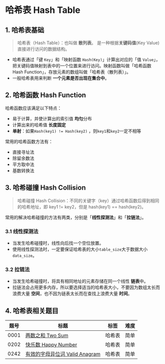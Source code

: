 # 哈希表 Hash Table

## 1. 哈希表基础

> 哈希表（Hash Table）：也叫做 **散列表**。
> 是一种根据**关键码值**(Key Value)直接进行访问的数据结构。

* 哈希表通过「键 `Key`」和「映射函数 `Hash(Key)`」计算出对应的「值 `Value`」，把关键码值映射到表中的一个位置来进行访问。映射函数叫做「哈希函数 Hash Function」，存放元素的数组叫做「哈希表（散列表）」。
* 一般哈希表用来判断 **一个元素是否出现在集合中**。

## 2. 哈希函数 Hash Function 
哈希函数应该满足以下特点：
* 易于计算，并使计算出的索引值 **均匀**分布
* 计算出来的哈希值 **长度固定**
* **单射**：如果`Hash(key1) != Hash(key2)` ，则`key1`和`key2`一定不相等

常用的哈希函数方法有：
* 直接寻址法
* 除留余数法
* 平方取中法
* 基数转换法

## 3. 哈希碰撞 Hash Collision

> 哈希碰撞 Hash Collision：不同的关键字（key）通过哈希函数后得到相同的哈希地址，即 key1 != key2，但是 hash(key1) == hash(key2)。

常用的解决哈希碰撞的方法有两类，分别是「**线性探测法**」和「**拉链法**」。

### 3.1 线性探测法
* 当发生哈希碰撞时，线性向后找一个空位放置。
* 使用线性探测法时，一定要保证哈希表的大小`table_size`大于数据大小`data_size`。

### 3.2 拉链法
* 当发生哈希碰撞时，将具有相同地址的元素存储在同一个线性 **链表**中。
* 拉链法会占用更多内存，所以要选择适当的哈希表大小，不要因为数组太长而浪费大量 **空间**，也不因为链表太长而在查找上浪费大量 **时间**。

## 4. 哈希表相关题目
| 题号 | 标题 | 标签 | 难度 |
| ----------- | ----------- | ----------- | ----------- |
| 0001 | [两数之和 Two Sum](https://leetcode.com/problems/two-sum/) | 哈希表 | 简单 |
| 0202 | [快乐数 Happy Number](https://leetcode.com/problems/happy-number/description/) | 哈希表 | 简单 |
| 0242| [有效的字母异位词 Valid Anagram](https://leetcode.com/problems/valid-anagram/) | 哈希表 | 简单
